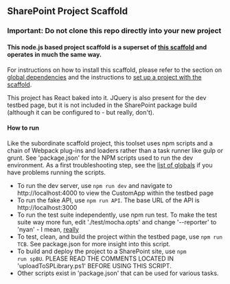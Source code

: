 ## SharePoint Project Scaffold

### Important: Do not clone this repo directly into your new project

#### This node.js based project scaffold is a superset of [this scaffold](https://github.com/moabs81/scaffold2) and operates in much the same way. 
For instructions on how to install this scaffold, please refer to the section on [global dependencies](https://github.com/moabs81/scaffold2#global-dependencies) and the instructions to [set up a project with the scaffold](https://github.com/moabs81/scaffold2#how-to-set-up). 

This project has React baked into it. JQuery is also present for the dev testbed page, but it is not included in the SharePoint package build (although it can be configured to - but really, don't).

#### How to run

Like the subordinate scaffold project, this toolset uses npm scripts and a chain of Webpack plug-ins and loaders rather than a task runner like gulp or grunt. See 'package.json' for the NPM scripts used to run the dev environment. As a first troubleshooting step, see the [list of globals](https://github.com/moabs81/scaffold2#global-dependencies) if you have problems running the scripts.

* To run the dev server, use <code>npm run dev</code> and navigate to ht<span>tp://</span>localhost:4000 to view the CustomApp within the testbed page
* To run the fake API, use <code>npm run API</code>. The base URL of the API is ht<span>tp://</span>localhost:3000
* To run the test suite independently, use npm run test. To make the test suite way more fun, edit './test/mocha.opts' and change '--reporter' to 'nyan' - I mean, [really](https://www.youtube.com/watch?v=QH2-TGUlwu4)
* To test, clean, and build the project within the testbed page, use <code>npm run TCB</code>. See package.json for more insight into this script.
* To build and deploy the project to a SharePoint site, use <code>npm run spBU</code>. PLEASE READ THE COMMENTS LOCATED IN 'uploadToSPLibrary.ps1' BEFORE USING THIS SCRIPT. 
* Other scripts exist in 'package.json' that can be used for various tasks. 